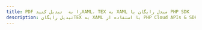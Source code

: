 ---title: PDF را به  تبدیل کنیدXAML، TEX به XAML مبدل رایگان یا PHP SDKdescription: تبدیل رایگانTEX به XAML با استفاده از PHP Cloud APIs & SDK همچنین اسناد PDF را در Cloud ایجاد، ویرایش و رندر کنید.---